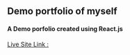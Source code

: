 ## Demo portfolio of myself

#### A Demo porfolio created using React.js

[Live Site Link : ](https://link-url-here.org)
